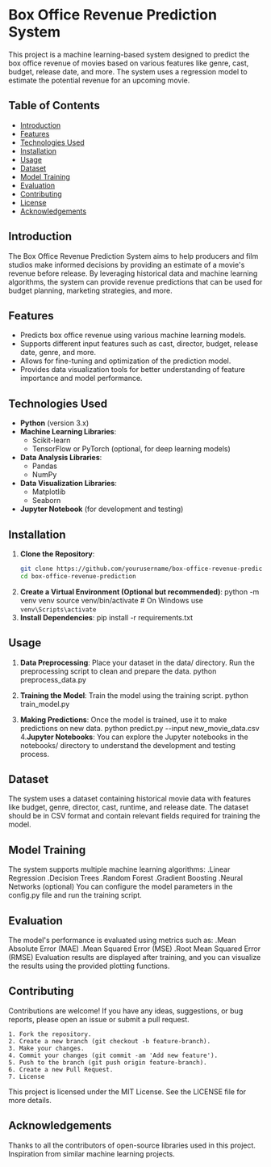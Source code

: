 # Box Office Revenue Prediction System

This project is a machine learning-based system designed to predict the box office revenue of movies based on various features like genre, cast, budget, release date, and more. The system uses a regression model to estimate the potential revenue for an upcoming movie.

## Table of Contents

- [Introduction](#introduction)
- [Features](#features)
- [Technologies Used](#technologies-used)
- [Installation](#installation)
- [Usage](#usage)
- [Dataset](#dataset)
- [Model Training](#model-training)
- [Evaluation](#evaluation)
- [Contributing](#contributing)
- [License](#license)
- [Acknowledgements](#acknowledgements)

## Introduction

The Box Office Revenue Prediction System aims to help producers and film studios make informed decisions by providing an estimate of a movie's revenue before release. By leveraging historical data and machine learning algorithms, the system can provide revenue predictions that can be used for budget planning, marketing strategies, and more.

## Features

- Predicts box office revenue using various machine learning models.
- Supports different input features such as cast, director, budget, release date, genre, and more.
- Allows for fine-tuning and optimization of the prediction model.
- Provides data visualization tools for better understanding of feature importance and model performance.

## Technologies Used

- **Python** (version 3.x)
- **Machine Learning Libraries**: 
  - Scikit-learn
  - TensorFlow or PyTorch (optional, for deep learning models)
- **Data Analysis Libraries**:
  - Pandas
  - NumPy
- **Data Visualization Libraries**:
  - Matplotlib
  - Seaborn
- **Jupyter Notebook** (for development and testing)

## Installation

1. **Clone the Repository**:
   ```bash
   git clone https://github.com/yourusername/box-office-revenue-prediction.git
   cd box-office-revenue-prediction
2. **Create a Virtual Environment (Optional but recommended)**:
    python -m venv venv
    source venv/bin/activate   # On Windows use `venv\Scripts\activate`
3. **Install Dependencies**:
    pip install -r requirements.txt
## Usage
1. **Data Preprocessing**:
    Place your dataset in the data/ directory.
    Run the preprocessing script to clean and prepare the data.
       python preprocess_data.py

2. **Training the Model**:
    Train the model using the training script.
   python train_model.py
   
3. **Making Predictions**:
    Once the model is trained, use it to make predictions on new data.
    python predict.py --input new_movie_data.csv
4.**Jupyter Notebooks**:
    You can explore the Jupyter notebooks in the notebooks/ directory to understand the development and testing process.

## Dataset
The system uses a dataset containing historical movie data with features like budget, genre, director, cast, runtime, and release date. The dataset should be in CSV format and contain relevant fields required for training the model.

## Model Training
The system supports multiple machine learning algorithms:
  .Linear Regression
  .Decision Trees
  .Random Forest
  .Gradient Boosting
  .Neural Networks (optional)
You can configure the model parameters in the config.py file and run the training script.

## Evaluation
The model's performance is evaluated using metrics such as:
    .Mean Absolute Error (MAE)
    .Mean Squared Error (MSE)
    .Root Mean Squared Error (RMSE)
Evaluation results are displayed after training, and you can visualize the results using the provided plotting functions.

## Contributing
Contributions are welcome! If you have any ideas, suggestions, or bug reports, please open an issue or submit a pull request.

    1. Fork the repository.
    2. Create a new branch (git checkout -b feature-branch).
    3. Make your changes.
    4. Commit your changes (git commit -am 'Add new feature').
    5. Push to the branch (git push origin feature-branch).
    6. Create a new Pull Request.
    7. License
This project is licensed under the MIT License. See the LICENSE file for more details.

## Acknowledgements
Thanks to all the contributors of open-source libraries used in this project.
Inspiration from similar machine learning projects.
